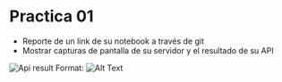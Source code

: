 # Practica 01
* Reporte de un link de su notebook a través de git
* Mostrar capturas de pantalla de su servidor y el resultado de su API

![Api result](/api.png)
Format: ![Alt Text](url)

